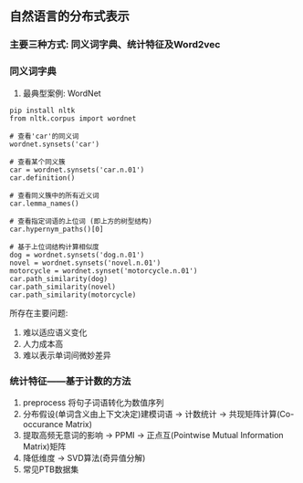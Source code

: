 ## 自然语言的分布式表示

### 主要三种方式: 同义词字典、统计特征及Word2vec

### 同义词字典
1) 最典型案例: WordNet
```
pip install nltk
from nltk.corpus import wordnet

# 查看'car'的同义词
wordnet.synsets('car')

# 查看某个同义簇
car = wordnet.synsets('car.n.01')
car.definition()

# 查看同义簇中的所有近义词
car.lemma_names()

# 查看指定词语的上位词 (即上方的树型结构)
car.hypernym_paths()[0]

# 基于上位词结构计算相似度
dog = wordnet.synsets('dog.n.01')
novel = wordnet.synsets('novel.n.01')
motorcycle = wordnet.synset('motorcycle.n.01')
car.path_similarity(dog)
car.path_similarity(novel)
car.path_similarity(motorcycle)
```

所存在主要问题:
1) 难以适应语义变化
2) 人力成本高
3) 难以表示单词间微妙差异

### 统计特征——基于计数的方法
1) preprocess 将句子词语转化为数值序列
2) 分布假设(单词含义由上下文决定)建模词语 -> 计数统计 -> 共现矩阵计算(Co-occurance Matrix)
3) 提取高频无意词的影响 -> PPMI -> 正点互(Pointwise Mutual Information Matrix)矩阵
4) 降低维度 -> SVD算法(奇异值分解)
5) 常见PTB数据集

